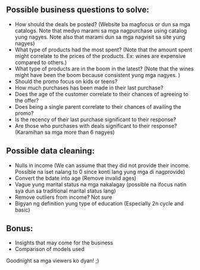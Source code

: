 ## Possible business questions to solve:

- How should the deals be posted? (Website ba magfocus or dun sa mga catalogs. Note that medyo marami sa mga nagpurchase using catalog yung nagyes. Note also that marami dun sa mga nagvisit sa site yung nagyes)
- What type of products had the most spent? (Note that the amount spent might correlate to the prices of the products. Ex: wines are expensive compared to others.)
- What type of products are in the boom in the latest? (Note that the wines might have been the boom because consistent yung mga nagyes. )
- Should the promo focus on kids or teens?
- How much purchases has been made in their last purchase?
- Does the age of the customer correlate to their chances of agreeing to the offer?
- Does being a single parent correlate to their chances of availing the promo?
- Is the recency of their last purchase significant to their response?
- Are those who purchases with deals significant to their response? (Karamihan sa mga more than 6 nagyes)

## Possible data cleaning:

- Nulls in income (We can assume that they did not provide their income. Possible na iset nalang to 0 since konti lang yung mga di nagprovide)
- Convert the bdate into age (Remove invalid ages)
- Vague yung marital status na mga nakalagay (possible na ifocus natin sya dun sa traditional marital status lang)
- Remove outliers from income? Not sure
- Bigyan ng definition yung type of education (Especially 2n cycle and basic)

## Bonus:

- Insights that may come for the business
- Comparison of models used

Goodnight sa mga viewers ko dyan! ;)
